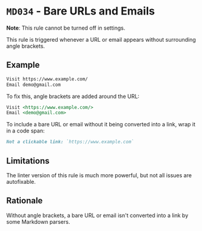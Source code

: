 # `MD034` - Bare URLs and Emails

**Note**: This rule cannot be turned off in settings.

This rule is triggered whenever a URL or email appears without surrounding angle brackets.

## Example

```markdown
Visit https://www.example.com/
Email demo@gmail.com
```

To fix this, angle brackets are added around the URL:

```markdown
Visit <https://www.example.com/>
Email <demo@gmail.com>
```

To include a bare URL or email without it being converted into a link, wrap it in a code span:

```markdown
Not a clickable link: `https://www.example.com`
```

## Limitations

The linter version of this rule is much more powerful, but not all issues are autofixable.

## Rationale

Without angle brackets, a bare URL or email isn't converted into a link by some Markdown parsers.
